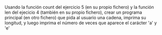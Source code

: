 Usando la función count del ejercicio 5 (en su propio fichero) y la función len del ejecicio 4 (también en su propio fichero), crear un programa principal (en otro fichero) que pida al usuario una cadena, imprima su longitud, y luego imprima el número de veces que aparece el carácter 'a' y 'e'

